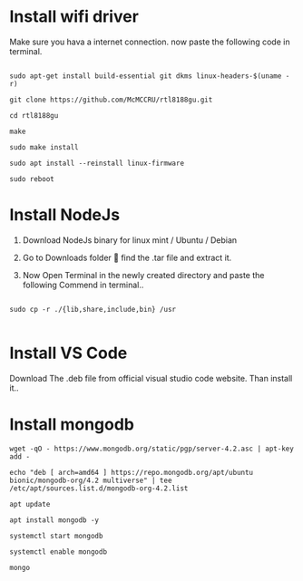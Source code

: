 # Install wifi driver
Make sure you hava a internet connection. now paste the following code in terminal.

```

sudo apt-get install build-essential git dkms linux-headers-$(uname -r)

```
```
git clone https://github.com/McMCCRU/rtl8188gu.git

```
```
cd rtl8188gu

```
```
make

```
```
sudo make install

```
```
sudo apt install --reinstall linux-firmware

```
```
sudo reboot

```


# Install NodeJs

01. Download NodeJs binary for linux mint / Ubuntu / Debian

02. Go to Downloads folder 📂 find the .tar file and extract it.

03. Now Open Terminal in the newly created directory and paste the following Commend in terminal..

```

sudo cp -r ./{lib,share,include,bin} /usr


```


# Install VS Code

Download The .deb file from official visual studio code website. Than install it..

# Install mongodb

```
wget -qO - https://www.mongodb.org/static/pgp/server-4.2.asc | apt-key add -

```
```
echo "deb [ arch=amd64 ] https://repo.mongodb.org/apt/ubuntu bionic/mongodb-org/4.2 multiverse" | tee /etc/apt/sources.list.d/mongodb-org-4.2.list
```
```
apt update
```
```
apt install mongodb -y
```
```
systemctl start mongodb
```
```
systemctl enable mongodb
```
```
mongo
```
